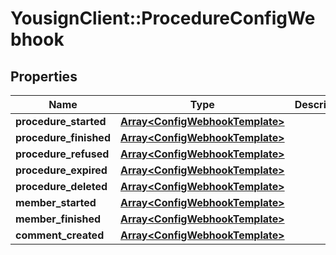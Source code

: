 # YousignClient::ProcedureConfigWebhook

## Properties
Name | Type | Description | Notes
------------ | ------------- | ------------- | -------------
**procedure_started** | [**Array&lt;ConfigWebhookTemplate&gt;**](ConfigWebhookTemplate.md) |  | [optional] 
**procedure_finished** | [**Array&lt;ConfigWebhookTemplate&gt;**](ConfigWebhookTemplate.md) |  | [optional] 
**procedure_refused** | [**Array&lt;ConfigWebhookTemplate&gt;**](ConfigWebhookTemplate.md) |  | [optional] 
**procedure_expired** | [**Array&lt;ConfigWebhookTemplate&gt;**](ConfigWebhookTemplate.md) |  | [optional] 
**procedure_deleted** | [**Array&lt;ConfigWebhookTemplate&gt;**](ConfigWebhookTemplate.md) |  | [optional] 
**member_started** | [**Array&lt;ConfigWebhookTemplate&gt;**](ConfigWebhookTemplate.md) |  | [optional] 
**member_finished** | [**Array&lt;ConfigWebhookTemplate&gt;**](ConfigWebhookTemplate.md) |  | [optional] 
**comment_created** | [**Array&lt;ConfigWebhookTemplate&gt;**](ConfigWebhookTemplate.md) |  | [optional] 


